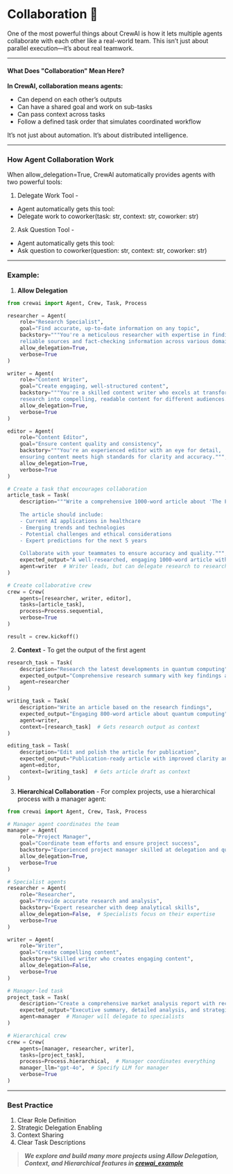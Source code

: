 # Collaboration 🤝
One of the most powerful things about CrewAI is how it lets multiple agents collaborate with each other like a real-world team. This isn’t just about parallel execution—it’s about real teamwork.

---
#### What Does "Collaboration" Mean Here?
**In CrewAI, collaboration means agents:**

   - Can depend on each other’s outputs
   - Can have a shared goal and work on sub-tasks
   -  Can pass context across tasks
   -  Follow a defined task order that simulates coordinated workflow

It’s not just about automation. It’s about distributed intelligence.

----

### How Agent Collaboration Work
When allow_delegation=True, CrewAI automatically provides agents with two powerful tools:

1. Delegate Work Tool - 
  - Agent automatically gets this tool:
  - Delegate work to coworker(task: str, context: str, coworker: str)

2. Ask Question Tool - 
  - Agent automatically gets this tool:
  - Ask question to coworker(question: str, context: str, coworker: str)

---
### Example:
1. **Allow Delegation**
```python
from crewai import Agent, Crew, Task, Process

researcher = Agent(
    role="Research Specialist",
    goal="Find accurate, up-to-date information on any topic",
    backstory="""You're a meticulous researcher with expertise in finding 
    reliable sources and fact-checking information across various domains.""",
    allow_delegation=True,
    verbose=True
)

writer = Agent(
    role="Content Writer",
    goal="Create engaging, well-structured content",
    backstory="""You're a skilled content writer who excels at transforming 
    research into compelling, readable content for different audiences.""",
    allow_delegation=True,
    verbose=True
)

editor = Agent(
    role="Content Editor",
    goal="Ensure content quality and consistency",
    backstory="""You're an experienced editor with an eye for detail, 
    ensuring content meets high standards for clarity and accuracy.""",
    allow_delegation=True,
    verbose=True
)

# Create a task that encourages collaboration
article_task = Task(
    description="""Write a comprehensive 1000-word article about 'The Future of AI in Healthcare'.
    
    The article should include:
    - Current AI applications in healthcare
    - Emerging trends and technologies  
    - Potential challenges and ethical considerations
    - Expert predictions for the next 5 years
    
    Collaborate with your teammates to ensure accuracy and quality.""",
    expected_output="A well-researched, engaging 1000-word article with proper structure and citations",
    agent=writer  # Writer leads, but can delegate research to researcher
)

# Create collaborative crew
crew = Crew(
    agents=[researcher, writer, editor],
    tasks=[article_task],
    process=Process.sequential,
    verbose=True
)

result = crew.kickoff()
```

2. **Context** - 
To get the output of the first agent 

```python
research_task = Task(
    description="Research the latest developments in quantum computing",
    expected_output="Comprehensive research summary with key findings and sources",
    agent=researcher
)

writing_task = Task(
    description="Write an article based on the research findings",
    expected_output="Engaging 800-word article about quantum computing",
    agent=writer,
    context=[research_task]  # Gets research output as context
)

editing_task = Task(
    description="Edit and polish the article for publication",
    expected_output="Publication-ready article with improved clarity and flow",
    agent=editor,
    context=[writing_task]  # Gets article draft as context
)
```
3. **Hierarchical Collaboration** - 
For complex projects, use a hierarchical process with a manager agent:
```python
from crewai import Agent, Crew, Task, Process

# Manager agent coordinates the team
manager = Agent(
    role="Project Manager",
    goal="Coordinate team efforts and ensure project success",
    backstory="Experienced project manager skilled at delegation and quality control",
    allow_delegation=True,
    verbose=True
)

# Specialist agents
researcher = Agent(
    role="Researcher",
    goal="Provide accurate research and analysis",
    backstory="Expert researcher with deep analytical skills",
    allow_delegation=False,  # Specialists focus on their expertise
    verbose=True
)

writer = Agent(
    role="Writer", 
    goal="Create compelling content",
    backstory="Skilled writer who creates engaging content",
    allow_delegation=False,
    verbose=True
)

# Manager-led task
project_task = Task(
    description="Create a comprehensive market analysis report with recommendations",
    expected_output="Executive summary, detailed analysis, and strategic recommendations",
    agent=manager  # Manager will delegate to specialists
)

# Hierarchical crew
crew = Crew(
    agents=[manager, researcher, writer],
    tasks=[project_task],
    process=Process.hierarchical,  # Manager coordinates everything
    manager_llm="gpt-4o",  # Specify LLM for manager
    verbose=True
)
```

---
### Best Practice
1. Clear Role Definition
2. Strategic Delegation Enabling
3. Context Sharing
4. Clear Task Descriptions

>***We explore and build many more projects using Allow Delegation, Context, and Hierarchical features in [crewai_example]()***